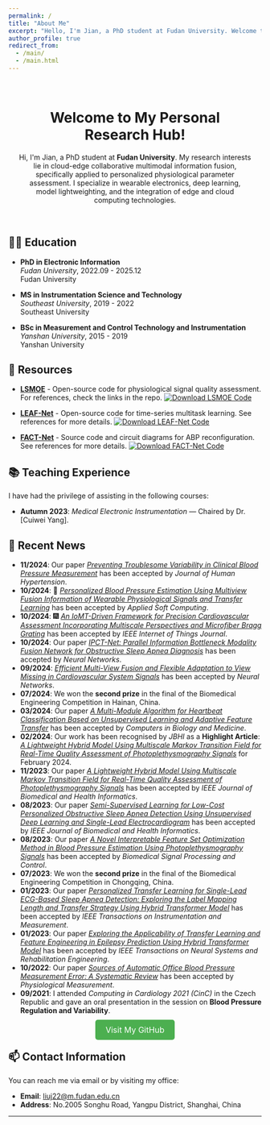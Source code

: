 ```yaml
---
permalink: /
title: "About Me"
excerpt: "Hello, I'm Jian, a PhD student at Fudan University. Welcome to my research space!"
author_profile: true
redirect_from: 
  - /main/
  - /main.html
---
```


<div style="text-align:center; padding:20px;">
    <h1>Welcome to My Personal Research Hub!</h1>
    <p>Hi, I'm Jian, a PhD student at <strong>Fudan University</strong>. My research interests lie in cloud-edge collaborative multimodal information fusion, specifically applied to personalized physiological parameter assessment. I specialize in wearable electronics, deep learning, model lightweighting, and the integration of edge and cloud computing technologies.</p>
</div>

## 🧑‍🎓 Education
- **PhD in Electronic Information**  
  *Fudan University*, 2022.09 - 2025.12  
  <span class="grey">Fudan University</span>
  
- **MS in Instrumentation Science and Technology**  
  *Southeast University*, 2019 - 2022  
  <span class="grey">Southeast University</span>
  
- **BSc in Measurement and Control Technology and Instrumentation**  
  *Yanshan University*, 2015 - 2019  
  <span class="grey">Yanshan University</span>

## 🔗 Resources
- [**LSMOE**](https://github.com/liuyisi123/Leaf_Net) - Open-source code for physiological signal quality assessment. For references, check the links in the repo.
  [![Download LSMOE Code](https://img.shields.io/badge/Download%20LSMOE%20Code-green?style=for-the-badge&logo=github)](https://github.com/liuyisi123/Leaf_Net/archive/refs/heads/main.zip)

- [**LEAF-Net**](https://github.com/liuyisi123/LSMOE) - Open-source code for time-series multitask learning. See references for more details.
  [![Download LEAF-Net Code](https://img.shields.io/badge/Download%20LEAF%20Net%20Code-blue?style=for-the-badge&logo=github)](https://github.com/liuyisi123/LSMOE/archive/refs/heads/main.zip)

- [**FACT-Net**](https://github.com/liuyisi123/FACT-Net) - Source code and circuit diagrams for ABP reconfiguration. See references for more details.
  [![Download FACT-Net Code](https://img.shields.io/badge/Download%20LEAF%20Net%20Code-yellow?style=for-the-badge&logo=github)](https://github.com/liuyisi123/LSMOE/archive/refs/heads/main.zip)

## 📚 Teaching Experience
I have had the privilege of assisting in the following courses:
- **Autumn 2023**: *Medical Electronic Instrumentation* — Chaired by Dr. [Cuiwei Yang].

## 📢 Recent News
- **11/2024**: Our paper *[Preventing Troublesome Variability in Clinical Blood Pressure Measurement](https://www.nature.com/articles/s41371-024-00978-3#citeas)* has been accepted by *Journal of Human Hypertension*.
- **10/2024**: 🎉 *[Personalized Blood Pressure Estimation Using Multiview Fusion Information of Wearable Physiological Signals and Transfer Learning](https://www.sciencedirect.com/science/article/abs/pii/S1568494624011645?via%3Dihub)* has been accepted by *Applied Soft Computing*.
- **10/2024**: 🎆 *[An IoMT-Driven Framework for Precision Cardiovascular Assessment Incorporating Multiscale Perspectives and Microfiber Bragg Grating](https://ieeexplore.ieee.org/document/10722856/)* has been accepted by *IEEE Internet of Things Journal*.
- **10/2024**: Our paper *[IPCT-Net: Parallel Information Bottleneck Modality Fusion Network for Obstructive Sleep Apnea Diagnosis](https://www.sciencedirect.com/science/article/pii/S0893608024007603?via%3Dihub)* has been accepted by *Neural Networks*.
- **09/2024**: *[Efficient Multi-View Fusion and Flexible Adaptation to View Missing in Cardiovascular System Signals](https://www.sciencedirect.com/science/article/pii/S0893608024006841?via%3Dihub)* has been accepted by *Neural Networks*.
- **07/2024**: We won the **second prize** in the final of the Biomedical Engineering Competition in Hainan, China.
- **03/2024**: Our paper *[A Multi-Module Algorithm for Heartbeat Classification Based on Unsupervised Learning and Adaptive Feature Transfer](https://www.sciencedirect.com/science/article/abs/pii/S0010482524001562?via%3Dihub)* has been accepted by *Computers in Biology and Medicine*.
- **02/2024**: Our work has been recognised by *JBHI* as a **Highlight Article**: *[A Lightweight Hybrid Model Using Multiscale Markov Transition Field for Real-Time Quality Assessment of Photoplethysmography Signals](https://www.embs.org/jbhi/articles/february-2024-highlights/)* for February 2024.
- **11/2023**: Our paper *[A Lightweight Hybrid Model Using Multiscale Markov Transition Field for Real-Time Quality Assessment of Photoplethysmography Signals](https://ieeexplore.ieee.org/document/10214652)* has been accepted by *IEEE Journal of Biomedical and Health Informatics*.
- **08/2023**: Our paper *[Semi-Supervised Learning for Low-Cost Personalized Obstructive Sleep Apnea Detection Using Unsupervised Deep Learning and Single-Lead Electrocardiogram](https://www.sciencedirect.com/science/article/abs/pii/S1746809423006171?via%3Dihub)* has been accepted by *IEEE Journal of Biomedical and Health Informatics*.
- **08/2023**: Our paper *[A Novel Interpretable Feature Set Optimization Method in Blood Pressure Estimation Using Photoplethysmography Signals](https://ieeexplore.ieee.org/document/10214652)* has been accepted by *Biomedical Signal Processing and Control*.
- **07/2023**: We won the **second prize** in the final of the Biomedical Engineering Competition in Chongqing, China.
- **01/2023**: Our paper *[Personalized Transfer Learning for Single-Lead ECG-Based Sleep Apnea Detection: Exploring the Label Mapping Length and Transfer Strategy Using Hybrid Transformer Model](https://ieeexplore.ieee.org/document/10243153)* has been accepted by *IEEE Transactions on Instrumentation and Measurement*.
- **01/2023**: Our paper *[Exploring the Applicability of Transfer Learning and Feature Engineering in Epilepsy Prediction Using Hybrid Transformer Model](https://ieeexplore.ieee.org/document/10046136)* has been accepted by *IEEE Transactions on Neural Systems and Rehabilitation Engineering*.
- **10/2022**: Our paper *[Sources of Automatic Office Blood Pressure Measurement Error: A Systematic Review](https://iopscience.iop.org/article/10.1088/1361-6579/ac890e)* has been accepted by *Physiological Measurement*.
- **09/2021**: I attended *Computing in Cardiology 2021 (CinC)* in the Czech Republic and gave an oral presentation in the session on **Blood Pressure Regulation and Variability**.

<div style="text-align:center; margin-top:20px;">
    <a href="https://github.com/liuyisi123/Leaf_Net" style="font-size:16px; padding:10px 20px; background-color:#4CAF50; color:white; text-decoration:none; border-radius:5px;">Visit My GitHub</a>
</div>

## 📫 Contact Information
You can reach me via email or by visiting my office:

- **Email**: [liuj22@m.fudan.edu.cn](mailto:liuj22@m.fudan.edu.cn)
- **Address**: No.2005 Songhu Road, Yangpu District, Shanghai, China

---
